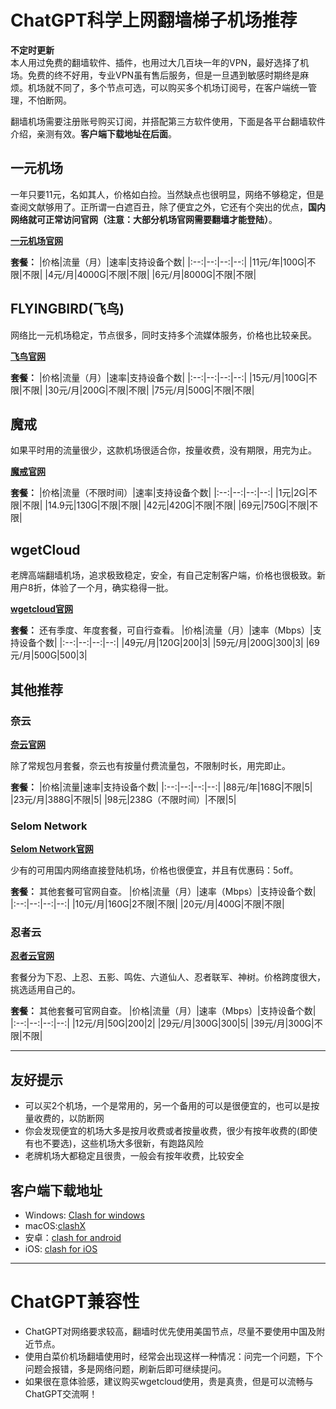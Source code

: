 
# ChatGPT科学上网翻墙梯子机场推荐

**不定时更新**    
本人用过免费的翻墙软件、插件，也用过大几百块一年的VPN，最好选择了机场。免费的终不好用，专业VPN虽有售后服务，但是一旦遇到敏感时期终是麻烦。机场就不同了，多个节点可选，可以购买多个机场订阅号，在客户端统一管理，不怕断网。

翻墙机场需要注册账号购买订阅，并搭配第三方软件使用，下面是各平台翻墙软件介绍，亲测有效。**客户端下载地址在后面**。


## 一元机场

一年只要11元，名如其人，价格如白捡。当然缺点也很明显，网络不够稳定，但是查阅文献够用了。正所谓一白遮百丑，除了便宜之外，它还有个突出的优点，**国内网络就可正常访问官网（注意：大部分机场官网需要翻墙才能登陆）**。

**[一元机场官网](https://一元机场.com/#/register?code=lTWrqxDL)**

**套餐：**
|价格|流量（月）|速率|支持设备个数|
|:--:|--:|--:|--:|
|11元/年|100G|不限|不限|
|4元/月|4000G|不限|不限|
|6元/月|8000G|不限|不限|


## FLYINGBIRD(飞鸟)

网络比一元机场稳定，节点很多，同时支持多个流媒体服务，价格也比较亲民。

**[飞鸟官网](https://www.fyb-aff.com/auth/register?code=NKgL)**

**套餐：**
|价格|流量（月）|速率|支持设备个数|
|:--:|--:|--:|--:|
|15元/月|100G|不限|不限|
|30元/月|200G|不限|不限|
|75元/月|500G|不限|不限|


## 魔戒

如果平时用的流量很少，这款机场很适合你，按量收费，没有期限，用完为止。

**[魔戒官网](https://www.mojie.me/#/register?code=xM2QHHTx)**

**套餐：**
|价格|流量（不限时间）|速率|支持设备个数|
|:--:|--:|--:|--:|
|1元|2G|不限|不限|
|14.9元|130G|不限|不限|
|42元|420G|不限|不限|
|69元|750G|不限|不限|


## wgetCloud

老牌高端翻墙机场，追求极致稳定，安全，有自己定制客户端，价格也很极致。新用户8折，体验了一个月，确实稳得一批。

**[wgetcloud官网](https://invite.wgetcloud.ltd/auth/register?code=vUdD)**

**套餐：** 还有季度、年度套餐，可自行查看。
|价格|流量（月）|速率（Mbps）|支持设备个数|
|:--:|--:|--:|--:|
|49元/月|120G|200|3|
|59元/月|200G|300|3|
|69元/月|500G|500|3|


## 其他推荐

### 奈云
**[奈云官网](https://www.v2ny.top/#/register?code=q9ymUNCv)**

除了常规包月套餐，奈云也有按量付费流量包，不限制时长，用完即止。

**套餐：**
|价格|流量|速率|支持设备个数|
|:--:|--:|--:|--:|
|88元/年|168G|不限|5|
|23元/月|388G|不限|5|
|98元|238G（不限时间）|不限|5|

### Selom Network
**[Selom Network官网](https://www.selom.xyz/#/register?code=wEwCjJyA)**

少有的可用国内网络直接登陆机场，价格也很便宜，并且有优惠码：5off。

**套餐：** 其他套餐可官网自查。
|价格|流量（月）|速率（Mbps）|支持设备个数|
|:--:|--:|--:|--:|
|10元/月|160G|2不限|不限|
|20元/月|400G|不限|不限|



### 忍者云
**[忍者云官网](https://renzhe.cloud/auth/register?code=WfSC)**

套餐分为下忍、上忍、五影、鸣佐、六道仙人、忍者联军、神树。价格跨度很大，挑选适用自己的。

**套餐：** 其他套餐可官网自查。
|价格|流量（月）|速率（Mbps）|支持设备个数|
|:--:|--:|--:|--:|
|12元/月|50G|200|2|
|29元/月|300G|300|5|
|39元/月|300G|不限|不限|

-----

## 友好提示

* 可以买2个机场，一个是常用的，另一个备用的可以是很便宜的，也可以是按量收费的，以防断网
* 你会发现便宜的机场大多是按月收费或者按量收费，很少有按年收费的(即使有也不要选)，这些机场大多很新，有跑路风险
* 老牌机场大都稳定且很贵，一般会有按年收费，比较安全


## 客户端下载地址

* Windows: [Clash for windows](https://github.com/Fndroid/clash_for_windows_pkg/releases)
*  macOS:[clashX](https://github.com/yichengchen/clashX/releases)
*  安卓：[clash for android](https://github.com/Kr328/ClashForAndroid/releases)
*  iOS: [clash for iOS](https://apps.apple.com/app/stash/id1596063349)

-----

# ChatGPT兼容性

* ChatGPT对网络要求较高，翻墙时优先使用美国节点，尽量不要使用中国及附近节点。    
* 使用白菜价机场翻墙使用时，经常会出现这样一种情况：问完一个问题，下个问题会报错，多是网络问题，刷新后即可继续提问。        
* 如果很在意体验感，建议购买wgetcloud使用，贵是真贵，但是可以流畅与ChatGPT交流啊！

